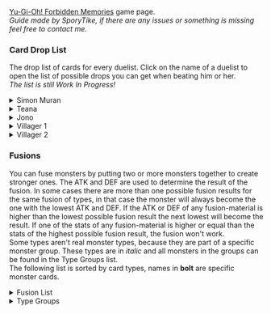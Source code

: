 [Yu-Gi-Oh! Forbidden Memories](http://retroachievements.org/game/11388) game page.<br>_Guide made by SporyTike, if there are any issues or something is missing feel free to contact me._

### **Card Drop List**
The drop list of cards for every duelist. Click on the name of a duelist to open the list of possible drops you can get when beating him or her.<br>
_The list is still Work In Progress!_
<details>
  <summary>Simon Muran</summary>
Simon Muran can be unlocked by beating him in front of Pharaoh's Palace before Heishin attacks the Palace. (Optional)

| | Rank S/A (Pow)  | | | Rank S/A (Tec) | | | Rank B/C/D | |
| ------------- | ------------- | ---: | ------------- | ------------- | ---: | ------------- | ------------- | ---: |
| **Nr.** | **Name**  | **Chance**  | **Nr.** | **Name**  | **Chance**  | **Nr.** | **Name**  | **Chance**  |
| 002 | Mystical Elf | 1.32% | 009 | Shadow Specter | 4.49% | 009 | Shadow Specter | 4.79% |
| 009 | Shadow Specter | 4.39% | 016 | Time Wizard | 2.64% | 016 | Time Wizard | 2.78% |
| 010 | Blackland Fire Dragon | 1.46% | 019 | Right Arm of the Forbidden One | 0.29% | 019 | Right Arm of the Forbidden One | 0.29% |
| 016 | Time Wizard | 2.93% | 024 | Skull Servant | 1.32% | 024 | Skull Servant | 1.42% |
| 019 | Right Arm of the Forbidden One | 0.29% | 047 | Torike | 1.32% | 047 | Torike | 1.42% |
| 024 | Skull Servant | 1.32% | 048 | Sangan | 1.32% | 048 | Sangan | 1.42% |
| 025 | Horn Imp | 1.32% | 058 | Kuriboh | 1.32% | 058 | Kuriboh | 1.46% |
| 030 | Zombie Warrior | 1.32% | 102 | Mask of Darkness | 0.59% | 102 | Mask of Darkness | 0.68% |
| 041 | Celtic Guardian | 1.32% | 105 | Tomozaurus | 2.59% | 105 | Tomozaurus | 2.78% |
| 046 | Griffore | 1.32% | 123 | Dark Plant | 2.59% | 123 | Dark Plant | 2.78% |
| 047 | Torike | 1.32% | 130 | Weather Control | 2.59% | 130 | Weather Control | 2.78% |
| 048 | Sangan | 1.32% | 137 | Mystery Hand | 2.59% | 137 | Mystery Hand | 2.78% |
| 058 | Kuriboh | 1.46% | 167 | Ancient Jar | 2.54% | 167 | Ancient Jar | 2.73% |
| 059 | Mammoth Graveyard | 1.32% | 192 | Key Mace | 2.54% | 192 | Key Mace | 2.73% |
| 065 | Silver Fang | 1.32% | 197 | Mech Mole Zombie | 2.54% | 197 | Mech Mole Zombie | 2.73% |
| 105 | Tomozaurus | 2.54% | 202 | Air Marmot of Nefariousness | 2.54% | 202 | Air Marmot of Nefariousness | 2.73% |
| 123 | Dark Plant | 2.54% | 237 | Haniwa | 2.54% | 273 | Haniwa | 2.73% |
| 130 | Weather Cold | 2.54% | 238 | Yashinoki | 2.54% | 238 | Yashinoki | 0.68% |
| 137 | Mystery Hand | 2.54% | 289 | Change Slime | 2.54% | 289 | Change Slime | 2.73% |
| 167 | Ancient Jar | 2.54% | 301 | Legendary Sword | 0.98% | 301 | Legendary Sword | 0.98% |
| 192 | Key Mace | 2.54% | 313 | Horn of Eight | 0.98% | 333 | Sogen | 1.95% |
| 197 | Mech Mole Zombie | 2.54% | 314 | Horn of the Unicorn | 0.98% | 387 | Mystic Lamp | 2.73% |
| 202 | Air Marmot of Nefariousness | 2.54% | 333 | Sogen | 1.76% | 397 | Leghul | 2.73% |
| 237 | Haniwa | 2.54% | 336 | Dark Hole | 0.98% | 402 | Monster Eye | 2.73% |
| 238 | Yashinoki | 0.59% | 349 | Spellbinding Circle | 1.76% | 410 | Mechanical Spider | 2.73% |
| 289 | Change Slime | 2.54% | 387 | Mystic Lamp | 2.54% | 411 | Bat | 2.73% |
| 333 | Sogen | 1.95% | 397 | Leghul | 2.54% | 422 | Jinzo #7 | 2.73% |
| 381 | Toon Alligator | 0.10% | 402 | Monster Eye | 2.54% | 436 | White Dolphin | 2.73% |
| 387 | Mystic Lamp | 2.54% | 410 | Mechanical Spider | 2.54% | 444 | Turu-Purun | 2.73% |
| 397 | Leghul | 2.54% | 411 | Bat | 2.54% | 469 | Armed Ninja | 2.73% |
| 402 | Monster Eye | 2.54% | 422 | Jinzo #7 | 2.54% | 484 | Ameba | 2.73% |
| 410 | Mechanical Spider | 2.54% | 436 | White Dolphin | 2.54% | 485 | Korogashi | 2.73% |
| 411 | Bat | 2.54% | 444 | Turu-Purun | 2.54% | 488 | Rainbow Flower | 2.73% |
| 422 | Jinzo #7 | 2.54% | 469 | Armed Ninja | 2.54% | 504 | Fungi of the Musk | 2.73% |
| 436 | White Dolphin | 2.54% | 484 | Ameba | 2.54% | 516 | Muka Muka | 2.73% |
| 444 | Turu-Purun | 2.54% | 485 | Korogashi | 2.54% | 547 | Griggle | 2.73% |
| 469 | Armed Ninja | 2.54% | 488 | Rainbow Flower | 2.54% | 548 | Bone Mouse | 2.73% |
| 484 | Ameba | 2.54% | 504 | Fungi of the Mush | 2.54% | 558 | Pot the Trick | 2.73% |
| 485 | Korogashi | 2.54% | 516 | Muka Muka | 2.54% | 563 | Wretched Ghost of the Attic | 2.73% |
| 488 | Rainbow Flower | 2.54% | 547 | Griggle | 2.54% | 635 | Queen's Double | 2.73% |
| 504 | Fungi of the Musk | 2.54% | 548 | Bone Mouse | 2.54% | 677 | Hamburger Recipe | 0.88% |
| 516 | Muka Muka | 2.54% | 558 | Pot the Trick | 2.54% | 681 | House of Adhesive Tape | 0.88% |
| 547 | Griggle | 2.54% | 563 | Wretched Ghost of the Attic | 2.54% | 690 | Fake Trap | 0.88% |
| 548 | Bone Mouse | 2.54% | 635 | Queen's Double | 2.54% | | | |
| 558 | Pot the Trick | 2.54% | 676 | Commencement Dance | 0.98%| | | |
| 563 | Wretched Ghost of the Attic | 2.54% | 677 | Hamburger Recipe | 0.98% | | | |
| 635 | Queen's Double | 2.54% | 681 | House of Adhesive Tape | 0.98% | | | |
| | | | 682 | Eatgaboon | 0.98% | | | |
| | | | 690 | Fake Trap | 0.98% | | | |
</details>

<details>
  <summary>Teana</summary>
Teana can be unlocked by beating her in the Duel Grounds before Heishin attacks the Palace. (Optional)

| | Rank S/A (Pow)  | | | Rank S/A (Tec) | | | Rank B/C/D | |
| ------------- | ------------- | ---: | ------------- | ------------- | ---: | ------------- | ------------- | ---: |
| **Nr.** | **Name**  | **Chance**  | **Nr.** | **Name**  | **Chance**  | **Nr.** | **Name**  | **Chance**  |
| 019 | Right Arm of the Forbidden One | 0.29% | 019 | Right Arm of the Forbidden One | 0.29% | 019 | Right Arm of the Forbidden One | 0.29% |
| 024 | Skull Servant | 8.79% | 024 | Skull Servant | 8.30% | 024 | Skull Servant | 8.79% |
| 058 | Kuriboh | 8.79% | 058 | Kuriboh | 8.30% | 058 | Kuriboh | 8.79% |
| 102 | Mask of Darkness | 0.59% | 167 | Ancient Jar | 8.20% | 167 | Ancient Jar | 8.79% |
| 167 | Ancient Jar | 8.79% | 302 | Sword of Dark Destruction | 0.78% | 302 | Sword of Dark Destruction | 0.78% |
| 302 | Sword of Dark Destruction | 0.78% | 312 | Silver Bow and Arrow | 0.73% | 330 | Forest | 1.46% |
| 330 | Forest | 1.46% | 313 | Horn of Light | 0.73% | 393 | Zone Eater | 8.79% |
| 393 | Zone Eater | 8.59% | 330 | Forest | 1.46% | 395 | Dancing Elf | 8.69% |
| 395 | Dancing Elf | 8.59% | 336 | Dark Hole | 0.73% | 398 | Ooguchi | 8.69% |
| 398 | Ooguchi | 8.59% | 345 | Final Flame | 0.73% | 399 | Swordsman from a Foreign Land | 8.69% |
| 399 | Swordsman from a Foreign Land | 8.59% | 350 | Dark-piercing Light | 1.46% | 402 | Monster Eye | 8.69% |
| 402 | Monster Eye | 8.59% | 393 | Zone Eater | 8.30% | 469 | Armed Ninja | 8.69% |
| 469 | Armed Ninja | 8.59% | 395 | Dancing Elf | 8.30% | 475 | Sinister Serpent | 8.69% |
| 475 | Sinister Serpent | 8.59% | 398 | Ooguchi | 8.30% | 527 | Milus Radiant | 8.69% |
| 527 | Milus Radiant | 8.59% | 399 | Swordsman from a Foreign Land | 8.30% | 681 | House of Adhesive Tape | 0.68% |
| 543 | Tongyo | 0.59% | 402 | Monster Eye | 8.20% | 690 | Fake Trap | 0.73% |
| 566 | Yormungarde | 0.59% | 469 | Armed Ninja | 8.20% | 699 | Revival of Skeleton Rider | 0.05% | |
| 570 | Trakadon | 0.29% | 475 | Sinister Serpent | 8.20% | | | |
| 580 | Patrol Robo | 0.29% | 527 | Milus Radiant | 8.20% | | | |
| | | | 681 | House of Adhesive Tape | 0.73% | | | |
| | | | 682 | Eatgaboon | 0.73% | | | |
| | | | 690 | Fake Trap | 0.73% | | | |
| | | | 699 | Revival of Skeleton Rider | 0.05% | | | |
</details>

<details>
  <summary>Jono</summary>
Jono can be unlocked by beating him in the Duel Grounds before Heishin attacks the Palace. (Optional)

| | Rank S/A (Pow)  | | | Rank S/A (Tec) | | | Rank B/C/D | |
| ------------- | ------------- | ---: | ------------- | ------------- | ---: | ------------- | ------------- | ---: |
| **Nr.** | **Name**  | **Chance**  | **Nr.** | **Name**  | **Chance**  | **Nr.** | **Name**  | **Chance**  |
| 004 | Baby Dragon | 0.98% | 016 | Time Wizard | 2.93% | 016 | Time Wizard | 3.12% |
| 016 | Time Wizard | 3.13% | 020 | Left Arm of the Forbidden One | 0.20% | 020 | Left Arm of the Forbidden One | 0.29% |
| 020 | Left Arm of the Forbidden One | 0.29% | 050 | Basic Insect | 1.95% | 050 | Basic Insect | 2.15%
| 029 | Mountain Warrior | 0.98% | 104 | Curtain of the Dark Ones | 1.95% | 104 | Curtain of the Dark Ones | 2.15% |
| 050 | Basic Insect | 2.15% | 105 | Tomozaurus | 1.95% | 105 | Tomozaurus | 2.15% |
| 061 | Wolf | 0.98% | 122 | Yamatano Dragon Scroll | 1.95% | 122 | Yamatano Dragon Scroll | 2.15% |
| 100 | Battle Warrior | 0.98% | 130 | Weather Control | 1.95% | 130 | Weather Control | 2.15% |
| 104 | Curtain of the Dark Ones | 2.15% | 135 | Fiend's Hand | 1.95% | 135 | Fiend's Hand | 2.15% |
| 105 | Tomozaurus | 2.15% | 137 | Mystery Hand | 1.95% | 137 | Mystery Hand | 2.15%
| 122 | Yamatano Dragon Scroll | 2.15% | 152 | The Melting Red Shadow | 1.95% | 152 | The Melting Red Shadow | 2.15% | 
| 130 | Weather Control | 2.15% | 154 | Fire Reaper | 1.95% | 154 | Fire Reaper | 2.15% |
| 135 | Fiend's Hand | 2.15% | 174 | Hurricail | 1.95% | 174 | Hurricail | 2.15% | 
| 137 | Mystery Hand | 2.15% | 182 | Masked Clown | 1.95% | 182 | Masked Clown | 2.15% |
| 152 | The Melting Red Shadow | 2.15% | 185 | Eyearmor | 1.95% | 185 | Eyearmor | 2.15% |
| 154 | Fire Reaper | 2.15% | 191 | LALA Li-oon | 1.95% | 191 | LALA Li-oon | 2.15% |
| 185 | Eyearmor | 2.15% | 197 | Mech Mole Zombie | 1.95% | 197 | Mech Mole Zombie | 2.15% |
| 191 | LALA Li-oon | 2.15% | 202 | Air Marmot of Nefariousness | 1.95% | 202 | Air Marmot of Nefariousness | 2.15% |
| 197 | Mech Mole Zombie | 2.15% | 207 | Droll Bird | 1.95% | 207 | Droll Bird | 2.15% |
| 202 | Air Marmot of Nefariousness | 2.15% | 210 | Hinotama Soul | 1.95% | 210 | Hinotama Soul | 2.15% |
| 207 | Droll Bird | 2.15% | 214 | Kagemusha of the Blue Flame | 1.95% | 242 | Candle of Fate | 2.15% |
| 210 | Hinotama Soul | 2.15% | 237 | Haniwa | 1.95% | 245 | Meda Bat | 2.15% |
| 214 | Kagemusha of the Blue Flame | 2.15% | 242 | Candle of Fate | 2.05% | 268 | Sectarian of Secrets | 2.15% |
| 237 | Haniwa | 2.15% | 245 | Meda Bat | 2.05% | 301 | Legendary Sword | 0.78% |
| 242 | Candle of Fate | 2.15% | 268 | Sectarian of Secrets | 2.05% | 302 | Sword of Dark Destruction | 0.78% |
| 245 | Meda Bat | 2.15% | 301 | Legendary Sword | 0.78% | 333 | Sogen | 1.76% |
| 268 | Sectarian of Secrets | 2.15% | 302 | Sword of Dark Destruction | 0.78% | 343 | Sparks | 0.78% |
| 333 | Sogen | 1.22% | 310 | Vile Germs | 0.78% | 410 | Mechanical Spider | 2.15% |
| 410 | Mechanical Spider | 2.15% | 311 | Black Pendant | 0.78% | 420 | Cyber-Stein | 2.15% |
| 420 | Cyber-Stein | 2.15% | 333 | Sogen | 1.76% | 422 | Jinzo #7 | 2.15% |
| 422 | Jinzo #7 | 2.15% | 336 | Black Hole | 0.78% | 436 | White Dolphin | 2.15% |
| 436 | White Dolphin | 2.15% | 343 | Sparks | 0.78% | 444 | Turu-Purun | 2.15% |
| 444 | Turu-Purun | 2.15% | 344 | Hinotama | 0.88% | 485 | Korogashi | 2.15% |
| 485 | Korogashi | 2.15% | 410 | Mechanical Spider | 2.05% | 486 | Boo Koo | 2.15% |
| 486 | Boo Koo | 2.15% | 420 | Cyber-Stein | 2.05% | 488 | Rainbow Flower | 2.15% |
| 488 | Rainbow Flower | 2.15% | 422 | Jinzo #7 | 2.05% | 492 | Hoshinigen | 2.15% |
| 492 | Hoshinigen | 2.15% | 436 | White Dolphin | 2.05% | 501 | Man-eater Bug | 2.15% |
| 501 | Man-eater Bug | 2.15% | 444 | Turu-Purun | 2.05% | 516 | Muka Muka | 2.15% |
| 516 | Muka Muka | 2.15% | 485 | Korogashi | 2.05% | 524 | Star Boy | 2.15% |
| 524 | Star Boy | 2.15% | 486 | Boo Koo | 2.05% | 549 | Frog The Jam | 2.15% |
| 549 | Frog The Jam | 2.15% | 488 | Rainbow Flower | 2.05% | 558 | Pot the Trick | 2.15% |
| 558 | Pot the Trick | 2.15% | 492 | Hoshinigen | 2.05% | 563 | Wretched Ghost of the Attic | 2.15% |
| 563 | Wretched Ghost of the Attic | 2.15% | 501 | Man-eater Bug |  2.05% | 579 | Abyss Flower | 2.15% |
| 570 | Trakadon | 0.29% | 516 | Muka Muka | 2.05% | 588 | Living Vase | 0.10% |
| 579 | Abyss Flower | 2.15% | 524 | Star Boy | 2.05% | 589 | Tentacle Plant | 2.15% |
| 580 | Patrol Robo | 0.29% | 549 | Frog The Jam | 2.05% | 598 | Little Chimera | 2.15% |
| 581 | Takuhee | 0.10% | 558 | Pot the Trick | 2.05% | 611 | Hiro's Shadow Scout | 2.15% |
| 588 | Living Vase | 0.10% | 563 | Wretched Ghost of the Attic | 2.05% | 651 | Kunai with Chain | 1.66% |
| 589 | Tentacle Plant | 2.15% | 579 | Abyss Flower | 2.05% | 677 | Hamburger Recipe | 0.88% |
| 598 | Little Chimera | 2.15% | 589 | Tentacle Plant | 2.05% | 681 | House of Adhesive Tape | 0.88% |
| 607 | Great Bill | 0.10% | 598 | Little Chimera | 2.05% | 690 | Fake Trap | 0.88% |
| 611 | Hiro's Shadow Scout | 2.15% | 611 | Hiro's Shadow Scout | 2.05% | | | |
| 616 | Hourglass of Courage | 0.10% | 651 | Kunai with Chain | 1.71% | | | |
| 651 | Kunai with Chain | 1.61% | 654 | Salamandra | 1.71% | | | |
| 681 | House of Adhesive Tape | 0.78% | 677 | Hamburger Recipe | 0.78% | | | |
| | | | 679 | Novox's Prayer | 0.78% | | |
| | | | 681 | House of Adhesive Tape | 0.78% | | |
| | | | 683 | Bear Trap | 0.78% | | |
| | | | 690 | Fake Trap | 0.78% | | |
</details>

<details>
  <summary>Villager 1</summary>
Villager 1 can be unlocked by beating him in the Duel Grounds.

| | Rank S/A (Pow)  | | | Rank S/A (Tec) | | | Rank B/C/D | |
| ------------- | ------------- | ---: | ------------- | ------------- | ---: | ------------- | ------------- | ---: |
| **Nr.** | **Name**  | **Chance**  | **Nr.** | **Name**  | **Chance**  | **Nr.** | **Name**  | **Chance**  |
| 009 | Shadow Specter | 3.61% | 009 | Shadow Specter | 2.93% | 009 | Shadow Specter | 3.71% |
| 020 | Left Arm of the Forbidden One | 0.29% | 020 | Left Arm of the Forbidden One | 0.29% | 020 | Left Arm of the Forbidden One | 0.29% |
| 024 | Skull Servant | 3.61% | 024 | Skull Servant | 2.93% | 024 | Skull Servant | 3.71% |
| 058 | Kuriboh | 3.61% | 058 | Kuriboh | 2.93% | 058 | Kuriboh | 3.71% |
| 112 | That Which Feeds on Life | 0.59% | 123 | Dark Plant | 2.93% | 123 | Dark Plant | 3.71% |
| 123 | Dark Plant | 3.61% | 167 | Ancient Jar | 2.93% | 167 | Ancient Jar | 3.71% |
| 146 | Temple of Skulls | 0.59% | 192 | Key Mace | 2.93% | 192 | Key Mace | 3.71% |
| 153 | Dokuroizo the Grim Reaper | 0.59% | 289 | Change Slime | 2.93% | 289 | Change Slime | 3.71% |
| 165 | The Judgement Hand | 0.59% | 307 | Elf's Light | 0.78% | 307 | Elf's Light | 0.88% |
| 167 | Ancient Jar | 3.61% | 308 | Beast Fangs | 0.78% | 323 | Book of Secret Arts | 0.88% |
| 192 | Key Mace | 3.61% | 309 | Steel Shell | 0.78% | 332 | Mountain | 1.71% |
| 234 | Beautiful Headhuntress | 0.59% | 311 | Black Pendant | 0.78% | 338 | Mooyan Curry | 1.71% |
| 241 | Dark Assailant | 0.59% | 312 | Silver Bow and Arrow | 0.78% | 339 | Red Medicine | 1.71% |
| 289 | Change Slime | 3.61% | 323 | Book of Secret Arts | 0.78% | 345 | Final Flame | 0.88% |
| 307 | Elf's Light | 0.78% | 327 | Follow Wind | 0.78% | 350 | Dark-piercing Light | 1.71% |
| 332 | Mountain | 1.56% | 332 | Mountain | 1.56% | 387 | Mystic Lamp | 3.71% |
| 338 | Mooyan Curry | 1.56% | 336 | Black Hole | 0.88% | 393 | Zone Eater | 3.71% |
| 387 | Mystic Lamp | 3.61% | 338 | Mooyan Curry | 1.56% | 395 | Dancing Elf | 3.66% |
| 393 | Zone Eater | 3.61% | 339 | Red Medicine | 1.56% | 397 | Leghul | 3.66% |
| 395 | Dancing Elf | 3.61% | 340 | Goblin's Secret Remedy | 1.56% | 398 | Ooguchi | 3.66% |
| 397 | Leghul | 3.61% | 345 | Final Flame | 0.88% | 399 | Swordsman from a Foreign Land | 3.66% |
| 398 | Ooguchi | 3.61% | 350 | Dark-piercing Light | 1.56% | 402 | Monster Eye | 3.66% |
| 399 | Swordsman from a Foreign Land | 3.61% | 387 | Mystic Lamp | 2.93% | 411 | Bat | 3.66% |
| 402 | Monster Eye | 3.61% | 393 | Zone Eater | 2.93% | 469 | Armed Ninja | 3.66% |
| 411 | Bat | 3.61% | 395 | Dancing Elf | 2.93% | 475 | Sinister Serpent | 3.66% |
| 435 | Water Girl | 0.59% | 397 | Leghul | 2.93% | 484 | Ameba | 3.66% |
| 450 | Kappa Avenger | 0.59% | 398 | Ooguchi | 2.93% | 504 | Fungi of the Musk | 3.52% |
| 469 | Armed Ninja | 3.61% | 399 | Swordsman from a Foreign Land | 2.93% | 527 | Milus Radiant | 3.52% |
| 475 | Sinister Serpent | 3.61% | 402 | Monster Eye | 2.93% | 547 | Griggle | 3.52% |
| 480 | Kuwagata α | 0.59% | 411 | Bat | 2.93% | 548 | Bone Mouse | 3.52% |
| 484 | Ameba | 3.61% | 469 | Armed Ninja | 2.93% | 558 | Pot the Trick | 3.52% |
| 502 | D. Human | 0.59% | 475 | Sinister Serpent | 2.93% | 635 | Queen's Double | 3.66% |
| 504 | Fungi of the Musk | 3.61% | 484 | Ameba | 2.93% | 655 | Cursebreaker | 0.88% |
| 527 | Milus Radiant | 3.61% | 504 | Fungi of the Musk | 2.93% | 681 | House of Adhesive Tape | 0.88% |
| 547 | Griggle | 3.61% | 527 | Milus Radiant | 2.93% | 690 | Fake Trap | 0.88% |
| 548 | Bone Mouse | 3.61% | 547 | Griggle | 2.93% | | | |
| 558 | Pot the Trick | 3.61% | 548 | Bone Mouse | 2.93% | | | |
| 570 | Trakadon | 0.49% | 558 | Pot the Trick | 2.93% | | | |
| 580 | Patrol Robo | 0.39% | 635 | Queen's Double | 2.93% | | | |
| 635 | Queen's Double | 3.61% | 655 | Cursebreaker | 0.98% | | | |
| 655 | Cursebreaker | 0.78% | 665 | Curse of Millennium Shield | 0.59% | | | |
| 681 | House of Adhesive Tape | 0.78% | 666 | Yamadron Ritual | 0.59% | | | |
| 690 | Fake Trap | 0.78% | 671 | Zera Ritual | 0.59% | | | |
| | | | 673 | War-lion Ritual | 0.59% | | | |
| | | | 674 | Beastry Mirror Ritual | 0.59% | | | |
| | | | 676 | Commencement Dance | 0.59% | | | |
| | | | 677 | Hamburger Recipe | 0.59% | | | |
| | | | 678 | Revival of Sennen Genjin | 0.59% | | | |
| | | | 679 | Novox's Prayer | 0.59% | | | |
| | | | 680 | Curse of Tri-Horned Dragon | 0.59% | | | |
| | | | 681 | House of Adhesive Tape | 1.17% | | | |
| | | | 690 | Fake Trap | 1.07% | | | |
| | | | 691 | Revived of Serpent Night Dragon | 0.59% | | | |
| | | | 692 | Turtle Oath | 0.59% | | | |
| | | | 693 | Contruct of Mask | 0.59% | | | |
| | | | 694 | Resurrection of Chakra | 0.59% | | | |
| | | | 695 | Puppet Ritual | 0.59% | | | |
| | | | 697 | Garma Sword Oath | 0.59% | | | |
| | | | 698 | Cosmo Queen's Prayer | 0.59% | | | |
| | | | 699 | Revival of Skeleton Rider | 0.59% | | | |
| | | | 700 | Fortress Whale's Oath | 0.59% | | | |
</details>

<details>
  <summary>Villager 2</summary>
Villager 2 can be unlocked by beating him in the Duel Grounds.

| | Rank S/A (Pow)  | | | Rank S/A (Tec) | | | Rank B/C/D | |
| ------------- | ------------- | ---: | ------------- | ------------- | ---: | ------------- | ------------- | ---: |
| **Nr.** | **Name**  | **Chance**  | **Nr.** | **Name**  | **Chance**  | **Nr.** | **Name**  | **Chance**  |
| 009 | Shadow Specter | 0.73% | 009 | Shadow Specter | 1.22% | 009 | Shadow Specter | 1.27% |
| 010 | Blackland Fire Dragon | 0.73% | 019 | Right Arm of the Forbidden One | 0.59% | 019 | Right Arm of the Forbidden One | 0.59% |
| 019 | Right Arm of the Forbidden One | 0.29% | 024 | Skull Servant | 1.22% | 024 | Skull Servant | 1.27% |
| 023 | The Wicked Worm Beast | 0.73% | 045 | Oscillo Hero #2 | 1.22% | 040 | Dragon Piper | 1.27% |
| 024 | Skull Servant | 0.73% | 096 | Armored Zombie | 1.22% | 045 | Oscillo Hero #2 | 1.27% |
| 025 | Horn Imp | 0.73% | 097 | Dragon Zombie | 1.22% | 061 | Wolf | 1.27% |
| 030 | Zombie Warrior | 1.46% | 098 | Clown Zombie | 1.22% | 065 | Silver Fang | 1.27% |
| 034 | Saggi the Dark Clown | 0.73% | 102 | Mask of Darkness | 0.59% | 096 | Armored Zombie | 1.27% |
| 036 | The Snake Hair | 0.73% | 108 | Graveyard and the Hand of Invitation | 1.22% | 097 | Dragon Zombie | 1.27% |
| 040 | Dragon Piper | 0.73% | 135 | Fiend's Hand | 1.22% | 098 | Clown Zombie | 1.27% |
| 045 | Oscillo Hero #2 | 0.73% | 139 | Blue-eyed Silver Zombie | 1.22% | 102 | Mask of Darkness | 0.59% |
| 053 | Killer Needle | 0.73% | 152 | The Melting Red Shadow | 1.12% | 108 | Graveyard and the Hand of Invitation | 1.27% |
| 059 | Mammoth Graveyard | 0.73% | 154 | Fire Reaper | 1.12% | 118 | Supporter in the Shadows | 1.27% |
| 061 | Wolf | 0.73% | 167 | Ancient Jar | 1.12% | 135 | Fiend's Hand | 1.27% |
| 065 | Silver Fang | 0.73% | 177 | Monsturtle | 1.12% | 138 | Dragon Statue | 1.27% |
| 080 | Uraby | 0.73% | 191 | LALA Li-oon | 1.12% | 139 | Blue-eyed Silver Zombie | 1.27% |
| 096 | Armored Zombie | 0.73% | 197 | Mech Mole Zombie | 1.12% | 140 | Toad Master | 1.27% |
| 097 | Dragon Zombie | 0.73% | 199 | Penguin Knight | 1.12% | 141 | Spiked Snail | 1.27% |
| 098 | Clown Zombie | 0.73% | 203 | Phantom Ghost | 1.12% | 152 | The Melting Red Shadow | 1.27% |
| 102 | Mask of Darkness | 0.49% | 205 | Dorover | 1.12% | 154 | Fire Reaper | 1.27% |
| 103 | Job-Change Mirror | 0.73% | 206 | Twin Long Rods #1 | 1.12% | 162 | Tainted Wisdom | 1.27% |
| 108 | Graveyard and the Hand of Invitation | 0.73% | 211 | Kaminarikozou | 1.12% | 167 | Ancient Jar | 1.27% |
| 109 | Goddess with the Third Eye | 0.73% | 215 | Flame Ghost | 1.12% | 169 | Dark King of the Abyss | 1.27% |
| 110 | Hero of the East | 0.73% | 227 | Hitodenchak | 1.12% | 172 | Armaill | 1.27% |
| 115 | Kamion Wizard | 0.73% | 228 | Wood Remains | 1.12% | 177 | Monsturtle | 1.27% |
| 118 | Supporter in the Shadows | 0.73% | 237 | Haniwa | 1.12% | 181 | Dark Shade | 1.27% |
| 119 | Trial of Nightmares | 0.73% | 238 | Yashinoki | 0.59% | 191 | LALA Li-oon | 1.27% |
| 120 | Dream Clown | 0.73% | 243 | Water Element | 1.12% | 197 | Mech Mole Zombie | 1.27% |
| 121 | Sleeping Lion | 0.73% | 244 | Dissolverock | 1.12% | 199 | Penguin Knight | 1.27% |
| 132 | The 13th Grave | 1.46% | 259 | Ancient Sorcerer | 1.12% | 203 | Phantom Ghost | 1.27% |
| 135 | Fiend's Hand | 0.73% | 262 | The Little Swordsman of Aile | 1.12% | 205 | Dorover | 1.27% |
| 138 | Dragon Statue | 0.73% | 265 | The Furious Sea King | 1.12% | 206 | Twin Long Rods #1 | 1.26% |
| 139 | Blue-eyed Silver Zombie | 0.73% | 270 | Wetha | 1.12% | 211 | Kaminarikozou | 1.27% |
| 140 | Toad Master | 1.46% | 289 | Change Slime | 1.12% | 215 | Flame Ghost | 1.27% |
| 141 | Spiked Snail | 0.73% | 292 | Psychic Kappa | 1.12% | 219 | Solitude | 1.27% |
| 152 | The Melting Red Shadow | 0.73% | 304 | Axe of Despair | 1.56% | 227 | Hitodenchak | 1.27% |
| 154 | Fire Reaper | 0.73% | 305 | Laser Cannon Armor | 1.56% | 228 | Wood Remains | 1.27% |
| 162 | Tainted Wisdom | 0.73% | 316 | Electro-whip | 1.56% | 231 | Wood Clown | 1.27% |
| 164 | Lord of Zemia | 0.73% | 319 | Mystical Moon | 1.56% | 237 | Haniwa | 1.27% |
| 167 | Ancient Jar | 0.73% | 321 | Malevolent  Nuzzler | 1.56% | 238 | Yashinoki | 0.59% |
| 169 | Dark King of the Abyss | 0.73% | 326 | Raise Body Heat | 1.56% | 243 | Water Element | 1.27% |
| 171 | Big Eye | 0.73% | 330 | Forest | 1.61% | 244 | Dissolverock | 1.27% |
| 172 | Armaill | 0.73% | 333 | Sogen | 1.61% | 250 | Hyo | 1.26% |
| 177 | Monsturtle | 0.73% | 335 | Yami | 1.61% | 257 | Stone Armadiller | 1.27% |
| 181 | Dark Shade | 0.73% | 336 | Dark Hole | 1.56% | 259 | Ancient Sorcerer | 1.27% |
| 191 | LALA Li-oon | 0.73% | 338 | Mooyan Curry | 1.66% | 262 | The Little Swordsman of Aile | 1.27% |
| 196 | Arma Knight | 1.46% | 339 | Red Medicine | 1.56% | 265 | The Furious Sea King | 1.27% |
| 197 | Mech Mole Zombie | 0.73% | 340 | Goblin's Secret Remedy | 1.56% | 269 | Versago the Destroyer | 1.27% |
| 199 | Penguin Knight | 0.73% | 345 | Final Flame | 1.56% | 270 | Wetha | 1.27% |
| 201 | Frenzied Panda | 0.73% | 350 | Dark-piercing Light | 1.56% | 276 | Ray & Temperature | 1.27% |
| 203 | Phantom Ghost | 0.73% | 393 | Zone Eater | 1.12% | 289 | Change Slime | 1.27% |
| 205 | Dorover | 0.73% | 394 | Steel Scorpion | 0.59% | 292 | Psychic Kappa | 1.27% |
| 206 | Twin Long Rods #1 | 0.73% | 398 | Ooguchi | 1.12% | 296 | One-eyed Shield Dragon | 1.27% |
| 211 | Kaminarikozou | 0.73% | 432 | Waterdragon Fairy | 1.12% | 304 | Axe of Despair | 1.46% |
| 215 | Flame Ghost | 0.73% | 444 | Turu-Purun | 1.12% | 335 | Yami | 2.93% |
| 219 | Solitude | 0.73% | 446 | Aqua Snake | 1.12% | 393 | Zone Eater | 1.27% |
| 220 | Masked Sorcerer | 0.73% | 451 | Kanikabuto | 1.12% | 394 | Steel Scorpion | 0.59% |
| 221 | Kumootoko | 0.73% | 452 | Zarigun | 1.12% | 398 | Ooguchi | 1.27% |
| 225 | Fiend Sword | 0.73% | 461 | Bolt Penguin | 1.12% | 432 | Waterdragon Fairy | 1.27% |
| 227 | Hitodenchak | 0.73% | 463 | Electric Snake| 1.12% | 444 | Turu-Purun | 1.27% |
| 228 | Wood Remains | 0.73% | 484 | Ameba | 1.12% | 446 | Aqua Snake | 1.27% |
| 231 | Wood Clown | 0.73% | 503 | Turtle Raccoon | 1.12% | 451 | Kanikabuto | 1.27% |
| 233 | Dark Titan of Terror | 0.73% | 516 | Muka Muka | 1.12% | 452 | Zarigun | 1.27% |
| 236 | Guardian of the Labyrinth | 0.73% | 524 | Star Boy | 1.12% | 461 | Bolt Penguin | 1.27% |
| 237 | Haniwa | 0.73% | 548 | Bone Mouse | 1.12% | 463 | Electric Snake | 1.27% |
| 238 | Yashinoki | 0.49% | 549 | Frog The Jam | 1.12% | 484 | Ameba | 1.22% |
| 243 | Water Element | 0.73% | 556 | The Wandering Doomed | 1.12% | 503 | Turtle Raccoon | 1.22% |
| 244 | Dissolverock | 0.73% | 558 | Pot the Trick | 1.12% | 516 | Muka Muka | 1.22% |
| 246 | One Who Hunts Souls | 0.73% | 586 | Greenkappa | 0.49% | 524 | Star Boy | 1.22% |
| 248 | Master & Expert | 0.73% | 591 | Morphing Jar | 1.12% | 548 | Bone Mouse | 1.22% |
| 250 | Hyo | 0.73% | 592 | Muse-A | 0.49% | 549 | Frog The Jam | 1.22% |
| 251 | Enchanting Mermaid | 0.73% | 602 | Penguin Soldier | 1.12% | 556 | The Wandering Doomed | 1.22% |
| 256 | Dimensional Warrior | 0.73% | 605 | Liquid Beast | 1.12% | 558 | Pot the Trick | 1.22% |
| 257 | Stone Armadiller | 1.46% | 606 | Twin Long Rods #2 | 1.12% | 586 | Greenkappa | 0.59% |
| 258 | Beastking of the Swamp | 1.46% | 610 | Electric Lizard | 0.10% | 591 | Morphing Jar | 1.22% |
| 259 | Ancient Sorcerer | 0.73% | 652 | Magic Labyrinth | 1.56% | 592 | Muse-A | 0.59% |
| 262 | The Little Swordsman of Aile | 0.73% | 655 | Cursebreaker | 1.56% | 602 | Penguin Soldier | 1.22% |
| 263 | Rock Ogre Grotto #2 | 1.46% | 683 | Bear Trap | 1.56% | 605 | Liquid Beast | 1.22% |
| 265 | The Furious Sea King | 0.73% | 684 | Invisible Wire | 1.56% | 606 | Twin Long Rods #2 | 1.22% |
| 269 | Versago the Destroyer | 0.73% | 687 | Goblin Fan | 1.56% | 610 | Electric Lizard | 0.10% |
| 270 | Wetha | 0.73% | 688 | Bad Reaction to Simochi | 1.56% | 629 | Armored Rat | 1.22% |
| 272 | Mavelus | 0.73% | 690 | Fake Trap | 1.56% | 642 | Mystical Sheep #1 | 1.22% |
| 273 | Ancient Tree of Enlightenment | 0.73% | 693 | Contruct of Mask | 1.56% | | | |
| 274 | Green Phantom King | 0.73% | | | | | | |
| 276 | Ray & Temperature | 0.73% | | | | | | |
| 280 | Protector of the Throne | 0.73% | | | | | | |
| 289 | Change Slime | 0.73% | | | | | | |
| 290 | Moon Envoy | 0.73% | | | | | | |
| 291 | Fireyarou | 0.73% | | | | | | |
| 292 | Psychic Kappa | 0.73% | | | | | | |
| 293 | Masaki the Legendary Swordsman | 0.73% | | | | | | |
| 294 | Dragoness the Wicked Knight | 0.73% | | | | | | |
| 296 | One-eyed Shield Dragon | 0.73% | | | | | | |
| 335 | Yami | 1.17% | | | | | | |
| 393 | Zone Eater | 0.68% | | | | | | |
| 394 | Steel Scorpion | 0.49% | | | | | | |
| 398 | Ooguchi | 0.73% | | | | | | |
| 406 | Yaiba Robo | 0.73% | | | | | | |
| 414 | Shovel Crusher | 0.73% | | | | | | |
| 432 | Waterdragon Fairy | 0.73% | | | | | | |
| 444 | Turu-Purun | 0.73% | | | | | | |
| 446 | Aqua Snake | 0.73% | | | | | | |
| 451 | Kanikabuto | 0.73% | | | | | | |
| 452 | Zarigun | 0.73% | | | | | | |
| 461 | Bolt Penguin | 0.73% | | | | | | |
| 463 | Electric Snake | 0.73% | | | | | | |
| 484 | Ameba | 0.73% | | | | | | |
| 496 | Wilmee | 0.73% | | | | | | |
| 503 | Turtle Raccoon | 0.73% | | | | | | |
| 514 | Brave Scizzar | 0.73% | | | | | | |
| 516 | Muka Muka | 0.73% | | | | | | |
| 524 | Star Boy | 0.73% | | | | | | |
| 548 | Bone Mouse | 0.73% | | | | | | |
| 549 | Frog The Jam | 0.73% | | | | | | |
| 552 | Winged Dragon #2 | 0.73% | | | | | | |
| 556 | The Wandering Doomed | 0.73% | | | | | | |
| 558 | Pot the Trick | 0.73% | | | | | | |
| 567 | Darkworld Thorns | 0.68% | | | | | | |
| 576 | Giant Scorpion of the Tundra | 0.68% | | | | | | |
| 584 | Binding Chain | 0.68% | | | | | | |
| 586 | Greenkappa | 0.49% | | | | | | |
| 591 | Morphing Jar | 0.68% | | | | | | |
| 592 | Muse-A | 0.49% | | | | | | |
| 601 | Tenderness | 0.68% | | | | | | |
| 602 | Penguin Soldier | 0.68% | | | | | | |
| 605 | Liquid Beast | 0.68% | | | | | | |
| 606 | Twin Long Rods #2 | 0.68% | | | | | | |
| 608 | Shining Friendship | 0.68% | | | | | | |
| 610 | Electric Lizard | 0.10% | | | | | | |
| 620 | Snakeyashi | 0.68% | | | | | | |
| 629 | Armored Rat | 0.68% | | | | | | |
| 642 | Mystical Sheep #1 | 0.68% | | | | | | |
| 643 | Disk Magician | 0.68% | | | | | | |
</details>

### **Fusions**
You can fuse monsters by putting two or more monsters together to create stronger ones. The ATK and DEF are used to determine the result of the fusion. In some cases there are more than one possible fusion results for the same fusion of types, in that case the monster will always become the one with the lowest ATK and DEF. If the ATK or DEF of any fusion-material is higher than the lowest possible fusion result the next lowest will become the result. If one of the stats of any fusion-material is higher or equal than the stats of the highest possible fusion result, the fusion won't work.<br>
Some types aren't real monster types, because they are part of a specific monster group. These types are in _italic_ and all monsters in the groups can be found in the Type Groups list.<br>
The following list is sorted by card types, names in **bolt** are specific monster cards.
<details>
  <summary>Fusion List</summary>

| First Material | Second Material | Nr. | Result | ATK | DEF |
| ---------- | ----------- | --- | ------ | --: | --: |
| _Animal_ | _Female_ | 627 | Nekogal #2 | 1900 | 2000 |
| _Animal_ | Machine | 412 | Giga-tech Wolf | 1200 | 1400 |
| | | 423 | Dice Armadillo | 1650 | 1800 |
| _Animal_ | Plant | 487 | Flower Wolf | 1800 | 1400 |
| _Animal_ | Pyro | 529 | Flame Cerebrus | 2100 | 1800 |
| _Animal_ | Warrior | 064 | Tiger Axe | 1300 | 1100 |
| Aqua | Dragon | 448 | Spike Seadra | 1600 | 1300 |
| | | 073 | Kairyu-Shin | 1800 | 1500 |
| Aqua | Thunder | 460 | Bolt Escargot | 1400 | 1500 |
| Aqua | **Ground Attacker Bugroth** | 639 | Amphibious Bugroth | 1850 | 1300 |
| Aqua | **Kappa Avenger** | 647 | Hyosube | 1500 | 900 |
| Aqua | **Psychic Kappa** | 647 | Hyosube | 1500 | 900 |
| Beast | Fish | 404 | Tatsunootoshigo | 1350 | 1600 |
| Beast | _Special-A_ | 
| Beast | **Larvas** | 587 | Mon Larvas | 1300 | 1400 |
| _Turtle_ | Dragon | 443 | Sea King Dragon | 2000 | 1700 |
</details>

<details>
  <summary>Type Groups</summary>
The following list shows all extra monster groups which are used for fusion beside monster types.<br>
Some types use some extra monsters beside all monsters of the type (e.g. Dragon), this list shows all extra monsters.

| Group | Nr. | Name | ATK | DEF |
| ---- | --- | ---- | --: | --: |
| Animal | 046 | Griffore | 1200 | 1500 |
| | 047 | Torike | 1200 | 600 |
| | 061 | Wolf | 1200 | 800 |
| | 065 | Silver Fang | 1200 | 800 |
| | 113 | Dark Gray | 800 | 900 |
| | 121 | Sleeping Lion | 700 | 1700 |
| | 188 | Synchar | 800 | 900 |
| | 189 | Fusionist | 900 | 700 |
| | 201 | Frenzied Panda | 1200 | 1000 |
| | 202 | Air Marmot of Nefariousness | 400 | 600 |
| | 248 | Master & Expert | 1200 | 1000 |
| | 255 | Prevent Rat | 500 | 2000 |
| | 282 | Mystical Sheep #2 | 800 | 1000 |
| | 403 | Leogun | 1750 | 1550 |
| | 481 | Burglar | 850 | 800 |
| | 483 | Garvas | 2000 | 1700 |
| | 487 | Flower Wolf | 1800 | 1400 |
| | 527 | Milus Radiant | 300 | 250 |
| | 575 | Ancient One of the Deep Forest | 1800 | 1900 |
| | 598 | Little Chimera | 600 | 550 |
| | 604 | Obese Marmot of Nefariousness | 750 | 800 |
| | 629 | Armored Rat | 950 | 1100 |
| | 642 | Mystical Sheep #1 | 1150 | 900 |
| Dark Magic | 010 | Blackland Fire Dragon | 1500 | 800 |
| | 083 | Castle of Dark Illusions | 920 | 1930 |
| | 102 | Mask of Darkness | 900 | 400 |
| | 103 | Job-Change Mirror | 800 | 1300 |
| | 112 | That Which Feeds on Life | 1200 | 1000 |
| | 127 | Ansatsu  | 1700 | 1200 |
| | 148 | The Shadow Who Controls the Dark | 800 | 700 |
| | 149 | Lord of the Lamp | 1400 | 1200 |
| | 164 | Lord of Zemia | 1300 | 1000 |
| | 169 | Dark King of the Abyss | 1200 | 800 |
| | 173 | Dark Prisoner | 600 | 1000 |
| | 175 | Ancient Brain | 1000 | 700 |
| | 182 | Masked Clown | 500 | 700 |
| | 233 | Dark Titan of Terror | 1300 | 1100 |
| | 234 | Beautiful Headhuntress | 1600 | 800 |
| | 236 | Guardian of the Labyrinth | 1000 | 1200 |
| | 239 | Vishwar Randi | 900 | 700 |
| | 267 | Unknown Warrior of Fiend | 1000 | 500 |
| | 269 | Versago the Destroyer | 1100 | 900 |
| | 271 | Megirus Light | 900 | 600 |
| | 279 | King Fog | 1000 | 900 |
| | 563 | Wretched Ghost of the Attic | 550 | 400 |
| Dark Spellcaster | 017 | Right Leg of the Forbidden One | 200 | 300 |
| | 018 | Left Leg of the Forbidden One | 200 | 300 |
| | 019 | Right Arm of the Forbidden One | 200 | 300 |
| | 020 | Left Arm of the Forbidden One | 200 | 300 |
| | 021 | Exodia the Forbidden | 1000 | 1000 |
| | 034 | Saggi the Dark Clown | 600 | 1500 |
| | 035 | Dark Magician | 2500 | 2100 |
| | 104 | Curtain of the Dark Ones | 600 | 500 |
| | 115 | Kamion Wizard | 1300 | 1100 |
| | 129 | Nemuriko | 800 | 700 |
| | 179 | Phantom Dewan | 700 | 600 |
| | 190 | Akakieisu | 1000 | 800 |
| | 220 | Masked Sorcerer | 900 | 1400 |
| | 253 | Angelwitch | 800 | 1000 |
| | 259 | Ancient Sorcerer | 1000 | 1300 |
| | 268 | Sectarian of Secrets | 700 | 500 |
| | 387 | Mystic Lamp | 400 | 300 |
| | 530 | Eldeen | 950 | 1000 |
| | 578 | Leo Wizard | 1350 | 1200 |
| Dragon | 011 | Sword Arm of Dragon | 1750 | 2030 |
| | 073 | Kairyu-Shin | 1800 | 1500 |
| | 081 | Crawling Dragon #2 | 1600 | 1200 |
| | 094 | Crawling Dragon | 1600 | 1400 |
| | 097 | Dragon Zombie | 1600 | 0 |
| | 138 | Dragon Statue | 1100 | 900 |
| | 409 | Metal Dragon | 1850 | 1700 |
| | 425 | Thunder Dragon | 1600 | 1500 |
| | 442 | Aqua Dragon | 2250 | 1900 |
| | 443 | Sea King Dragon | 2000 | 1700 |
| | 448 | Spike Seadra | 1600 | 1300 |
| | 545 | Skelgon | 1700 | 1900 |
| | 613 | Twin-headed Thunder Dragon | 2800 | 2100 |
| Elf | 002 | Mystical Elf | 800 | 2000 |
| | 041 | Celtic Guardian | 1400 | 1200 |
| | 264 | Wing Egg Elf | 500 | 1300 |
| | 395 | Dancing Elf | 300 | 200 |
| | 433 | Ancient Elf | 1450 | 1200 |
| | 532 | Gemini Elf | 1900 | 900 |
| | 551 | Dark Elf | 2000 | 800 |
| Female | 002 | Mystical Elf | 800 | 2000 |
| | 062 | Harpie Lady | 1300 | 1400 |
| | 063 | Harpie Lady Sisters | 1950 | 2100 |
| | 090 | Gyakutenno Megami | 1800 | 2000 |
| | 109 | Goddess with the Third Eye | 1200 | 1000 |
| | 128 | LaMoon | 1200 | 1700 |
| | 129 | Nemuriko | 800 | 700 |
| | 180 | Arlownay | 800 | 1000 |
| | 192 | Key Mace | 400 | 300 |
| | 216 | Dryad | 1200 | 1400 |
| | 234 | Beautiful Headhuntress | 1600 | 800 |
| | 239 | Vishwar Randi | 900 | 700 |
| | 243 | Water Element | 900 | 700 |
| | 249 | Water Omotics | 1400 | 1200 |
| | 251 | Enchanting Mermaid | 1200 | 900 |
| | 252 | Nekogal #1 | 1100 | 900 |
| | 253 | Angelwitch | 800 | 1000 |
| | 260 | Lunar Queen Elzaim | 750 | 1100 |
| | 266 | Princess of Tsurugi | 900 | 700 |
| | 280 | Protector of the Throne | 800 | 1500 |
| | 299 | Sonic Maid | 1200 | 900 |
| | 352 | Kanan the Swordmistress | 1400 | 1400 |
| | 395 | Dancing Elf | 300 | 200 |
| | 428 | Magician of Faith | 300 | 400 |
| | 429 | Goddess of Whim | 950 | 700 |
| | 430 | Water Magician | 1400 | 1000 |
| | 431 | Ice Water | 1150 | 900 |
| | 432 | Waterdragon Fairy | 1100 | 700 |
| | 433 | Ancient Elf | 1450 | 1200 |
| | 434 | Beautiful Beast Trainer | 1750 | 1500 |
| | 435 | Water Girl | 1250 | 1000 |
| | 530 | Eldeen | 950 | 1000 |
| | 531 | Mystical Sand | 2100 | 1700 |
| | 532 | Gemini Elf | 1900 | 900 |
| | 551 | Dark Elf | 2000 | 800 |
| | 572 | Empress Judge | 2100 | 1700 |
| | 574 | Witch of the Black Forest | 1100 | 1200 |
| | 582 | Dark Witch | 1800 | 1700 |
| | 592 | Muse-A | 850 | 900 |
| | 594 | Rose Spectre of Dunn | 2000 | 1800 |
| | 600 | Key Mace #2 | 1050 | 1200 |
| | 612 | Lady of Faith | 1100 | 800 |
| | 618 | Warrior of Tradition | 1900 | 1700 |
| | 621 | Succubus Knight | 1650 | 1300 |
| | 622 | Ill Witch | 1600 | 1500 |
| | 626 | Amazon of the Seas | 1300 | 1400 |
| | 627 | Nekogal #2 | 1900 | 2000 |
| | 628 | Witch's Apprentice | 550 | 500 |
| | 631 | Maiden of the Moonlight | 1500 | 1300 |
| | 635 | Queen's Double | 350 | 300 |
| | 638 | Queen of Autumn Leaves | 1800 | 1500 |
| | 641 | Invader of the Throne | 1350 | 1700 |
| | 649 | Hibikime | 1450 | 1000 |
| | 708 | Cosmo Queen | 2900 | 2450 |
| Jar | 040 | Dragon Piper | 200 | 1800 |
| | 167 | Ancient Jar | 400 | 200 |
| | 558 | Pot the Trick | 400 | 400 |
| | 591 | Morphing Jar | 700 | 600 |
| Pyro | 015 | Flame Swordsman | 1800 | 1600 |
| | 142 | Flame Manipulator | 900 | 1000 |
| | 154 | Fire Reaper | 700 | 500 |
| | 157 | Firegrass | 700 | 600 |
| | 168 | Darkfire Dragon | 1500 | 1250 |
| | 172 | Armaill | 700 | 1300 |
| | 214 | Kagemusha of the Blue Flame | 800 | 400 |
| | 215 | Flame Ghost | 1000 | 800 |
| | 242 | Candle of Fate | 600 | 600 |
| | 244 | Dissolverock | 900 | 1000 |
| | 272 | Mavelus | 1300 | 900 |
| | 409 | Metal Dragon | 1850 | 1700 |
| | 417 | Blast Juggler | 800 | 900 |
| | 519 | Fire Kraken | 1600 | 1500 |
| | 555 | Tyhone #2 | 1700 | 1900 |
| Special A | 175 | Ancient Brain | 1000 | 700 |
| | 189 | Fusionist | 900 | 700 |
| | 198 | Happy Lover | 800 | 500 |
| | 208 | Petit Angel | 600 | 900 |
| | 229 | Hourglass of Life | 700 | 600 |
| | 253 | Angelwitch | 800 | 1000 |
| | 260 | Lunar Queen Elzaim | 750 | 1100 |
| | 264 | Wing Egg Elf | 500 | 1300 |
| | 395 | Dancing Elf | 300 | 200 |
| | 396 | Ocubeam | 1550 | 1650 |
| | 540 | Skelengel | 900 | 400 |
| | 582 | Dark Witch | 1800 | 1700 |
| | 601 | Tenderness | 700 | 1400 |
| | 608 | Shining Friendship | 1300 | 1100 |
| Special B | 003 | Hitotsu-me Giant | 1200 | 1000 |
| | 006 | Feral Imp | 1300 | 1400 |
| | 025 | Horn Imp | 1300 | 1000 |
| | 048 | Sangan | 1000 | 600 |
| | 058 | Kuriboh | 300 | 200 |
| | 059 | Mammoth Graveyard | 1200 | 800 |
| | 088 | Metal Guardian | 1150 | 2150 |
| | 119 | Trial of Nightmares | 1300 | 900 |
| | 137 | Mystery Hand | 500 | 500 |
| | 162 | Tainted Wisdom | 1250 | 800 |
| | 187 | Gate Deeg | 700 | 800 |
| | 194 | Terra the Terrible | 1200 | 1300 |
| | 202 | Air Marmot of Nefariousness | 400 | 600 |
| | 212 | Meotoko | 700 | 600 |
| | 219 | Solitude | 1050 | 1000 |
| | 222 | Midnight Fiend | 800 | 600 |
| | 232 | Madjinn Gunn | 600 | 800 |
| | 240 | The Drdek | 700 | 800 |
| | 245 | Meda Bat | 800 | 400 |
| | 254 | Embryonic Beast | 500 | 750 |
| | 277 | Gorgon Egg | 300 | 1300 |
| | 298 | Wicked Dragon with the Ersatz Head | 900 | 900 |
| | 384 | Dark Rabbit | 1100 | 1500 |
| | 490 | Needle Ball | 750 | 700 |
| | 561 | Lesser Dragon | 1200 | 1000 |
| | 604 | Obese Marmot of Nefariousness | 750 | 800 |
| | 611 | Hiro's Shadow Scout | 650 | 500 |
| Special C | 130 | Weather Control | 600 | 400 |
| | 134 | Mystical Capture Chain | 700 | 700 |
| | 183 | Lucky Trinket | 600 | 800 |
| | 192 | Key Mace | 400 | 300 |
| | 208 | Petit Angel | 600 | 900 |
| | 229 | Hourglass of Life | 700 | 600 |
| | 260 | Lunar Queen Elzaim | 750 | 1100 |
| | 428 | Magician of Faith | 300 | 400 |
| | 486 | Boo Koo | 650 | 500 |
| | 492 | Hoshiningen | 500 | 700 |
| | 601 | Tenderness | 700 | 1400 |
| Special D | 062 | Harpie Lady | 1300 | 1400 |
| | 125 | Fainth Bird | 1500 | 1700 |
| | 272 | Mavelus | 1300 | 900 |
| | 465 | Punished Eagle | 2100 | 1800 |
| | 466 | Skull Red Bird | 1550 | 1200 |
| | 491 | Peacock | 1700 | 1500 |
| | 522 | Monstrous Bird | 2000 | 1900 |
| | 581 | Takuhee | 1450 | 1000 |
| | 636 | Blue-winged Crown | 1600 | 1200 |
| Turtle | 177 | Monsturtle | 800 | 1000 |
| | 193 | Turtle Tiger | 1000 | 1500 |
| | 443 | Sea King Dragon | 2000 | 1700 |
| | 449 | 30,000-Year White Turtle | 1250 | 2100 |
| | 503 | Turtle Raccoon | 700 | 900 |
| | 518 | Boulder Tortoise | 1450 | 2200 |
| | 593 | Giant Turtle Who Feeds on Flames | 1400 | 1800 |
| | 710 | Crab Turtle | 2550 | 2500 |
</details>